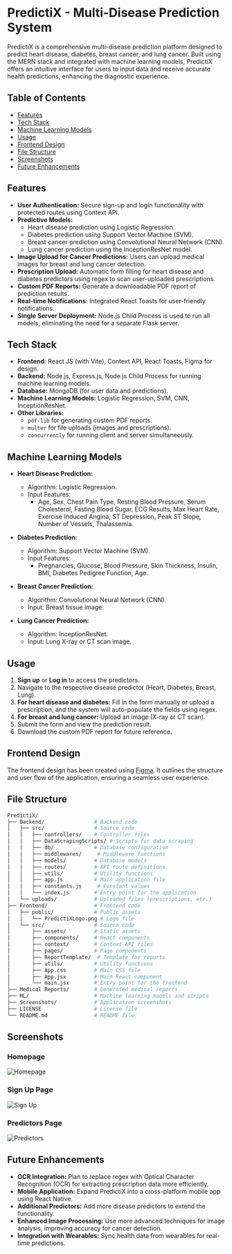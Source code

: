 # PredictiX - Multi-Disease Prediction System

PredictiX is a comprehensive multi-disease prediction platform designed to predict heart disease, diabetes, breast cancer, and lung cancer. Built using the MERN stack and integrated with machine learning models, PredictiX offers an intuitive interface for users to input data and receive accurate health predictions, enhancing the diagnostic experience.

## Table of Contents
- [Features](#features)
- [Tech Stack](#tech-stack)
- [Machine Learning Models](#machine-learning-models)
- [Usage](#usage)
- [Frontend Design](#frontend-design)
- [File Structure](#file-structure)
- [Screenshots](#screenshots)
- [Future Enhancements](#future-enhancements)

## Features

- **User Authentication:** Secure sign-up and login functionality with protected routes using Context API.
- **Predictive Models:**
  - Heart disease prediction using Logistic Regression.
  - Diabetes prediction using Support Vector Machine (SVM).
  - Breast cancer prediction using Convolutional Neural Network (CNN).
  - Lung cancer prediction using the InceptionResNet model.
- **Image Upload for Cancer Predictions:** Users can upload medical images for breast and lung cancer detection.
- **Prescription Upload:** Automatic form filling for heart disease and diabetes predictors using regex to scan user-uploaded prescriptions.
- **Custom PDF Reports:** Generate a downloadable PDF report of prediction results.
- **Real-time Notifications:** Integrated React Toasts for user-friendly notifications.
- **Single Server Deployment:** Node.js Child Process is used to run all models, eliminating the need for a separate Flask server.

## Tech Stack

- **Frontend:** React JS (with Vite), Context API, React Toasts, Figma for design.
- **Backend:** Node.js, Express.js, Node.js Child Process for running machine learning models.
- **Database:** MongoDB (for user data and predictions).
- **Machine Learning Models:** Logistic Regression, SVM, CNN, InceptionResNet.
- **Other Libraries:** 
  - `pdf-lib` for generating custom PDF reports.
  - `multer` for file uploads (images and prescriptions).
  - `concurrently` for running client and server simultaneously.

## Machine Learning Models

- **Heart Disease Prediction:**
  - Algorithm: Logistic Regression.
  - Input Features:
    - Age, Sex, Chest Pain Type, Resting Blood Pressure, Serum Cholesterol, Fasting Blood Sugar, ECG Results, Max Heart Rate, Exercise Induced Angina, ST Depression, Peak ST Slope, Number of Vessels, Thalassemia.

- **Diabetes Prediction:**
  - Algorithm: Support Vector Machine (SVM).
  - Input Features:
    - Pregnancies, Glucose, Blood Pressure, Skin Thickness, Insulin, BMI, Diabetes Pedigree Function, Age.

- **Breast Cancer Prediction:**
  - Algorithm: Convolutional Neural Network (CNN).
  - Input: Breast tissue image.

- **Lung Cancer Prediction:**
  - Algorithm: InceptionResNet.
  - Input: Lung X-ray or CT scan image.

## Usage

1. **Sign up** or **Log in** to access the predictors.
2. Navigate to the respective disease predictor (Heart, Diabetes, Breast, Lung).
3. **For heart disease and diabetes:** Fill in the form manually or upload a prescription, and the system will auto-populate the fields using regex.
4. **For breast and lung cancer:** Upload an image (X-ray or CT scan).
5. Submit the form and view the prediction result.
6. Download the custom PDF report for future reference.

## Frontend Design

The frontend design has been created using [Figma](https://www.figma.com/design/psQyNMetXUsjCcvmvvjqIg/PredictiX---Final-Year-Project?node-id=0-1&t=KuA0zys1uwoHgMxW-1). It outlines the structure and user flow of the application, ensuring a seamless user experience.

## File Structure

```bash
PredictiX/
├── Backend/                # Backend code
│   ├── src/                # Source code
│   │   ├── controllers/    # Controller files
│   │   ├── DataScrapingScripts/ # Scripts for data scraping
│   │   ├── db/             # Database configuration
│   │   ├── middlewares/     # Middleware functions
│   │   ├── models/         # Database models
│   │   ├── routes/         # API route definitions
│   │   ├── utils/          # Utility functions
│   │   ├── app.js          # Main application file
│   │   ├── constants.js     # Constant values
│   │   └── index.js        # Entry point for the application
│   └── uploads/            # Uploaded files (prescriptions, etc.)
├── Frontend/               # Frontend code
│   ├── public/             # Public assets
│   │   └── PredictiXLogo.png # Logo file
│   └── src/                # Source code
│       ├── assets/         # Static assets
│       ├── components/     # React components
│       ├── context/        # Context API files
│       ├── pages/          # Page components
│       ├── ReportTemplate/  # Template for reports
│       ├── utils/          # Utility functions
│       ├── App.css         # Main CSS file
│       ├── App.jsx         # Main React component
│       └── main.jsx        # Entry point for the frontend
├── Medical Reports/        # Generated medical reports
├── ML/                     # Machine learning models and scripts
├── Screenshots/            # Application screenshots
├── LICENSE                 # License file
└── README.md               # README file

```

## Screenshots

### Homepage
![Homepage](https://raw.githubusercontent.com/hallowshaw/PredictiX/main/Screenshots/SS1.png)

### Sign Up Page
![Sign Up](https://raw.githubusercontent.com/hallowshaw/PredictiX/main/Screenshots/SS2.png)

### Predictors Page
![Predictors](https://raw.githubusercontent.com/hallowshaw/PredictiX/main/Screenshots/SS3.png)


## Future Enhancements

- **OCR Integration:** Plan to replace regex with Optical Character Recognition (OCR) for extracting prescription data more efficiently.
- **Mobile Application:** Expand PredictiX into a cross-platform mobile app using React Native.
- **Additional Predictors:** Add more disease predictors to extend the functionality.
- **Enhanced Image Processing:** Use more advanced techniques for image analysis, improving accuracy for cancer detection.
- **Integration with Wearables:** Sync health data from wearables for real-time predictions.

